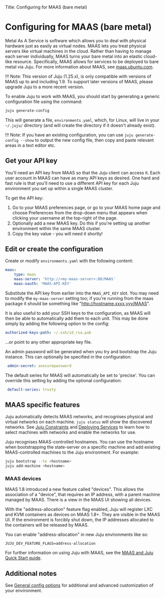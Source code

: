 Title: Configuring for MAAS (bare metal)


# Configuring for MAAS (bare metal)

Metal As A Service is software which allows you to deal with physical hardware
just as easily as virtual nodes. MAAS lets you treat physical servers like
virtual machines in the cloud. Rather than having to manage each server
individually, MAAS turns your bare metal into an elastic cloud-like resource.
Specifically, MAAS allows for services to be deployed to bare metal via Juju.
For more information about MAAS, see [maas.ubuntu.com](http://maas.ubuntu.com).

!!! Note:
    This version of Juju (1.25.x), is only compatible with versions of MAAS up
    to and including 1.9. To support later versions of MAAS, please upgrade
    Juju to a more recent version.

To enable Juju to work with MAAS, you should start by generating a generic
configuration file using the command:

```bash
juju generate-config
```

This will generate a file, `environments.yaml`, which, for Linux, will live in
your `~/.juju/` directory (and will create the directory if it doesn't already
exist).

!!! Note: If you have an existing configuration, you can use
`juju generate-config --show` to output the new config file, then copy and
paste relevant areas in a text editor etc.


## Get your API key

You'll need an API key from MAAS so that the Juju client can access it. Each
user account in MAAS can have as many API keys as desired. One hard and fast
rule is that you'll need to use a different API key for each Juju environment
you set up within a single MAAS cluster.

To get the API key:

1. Go to your MAAS preferences page, or go to your MAAS home page and choose
   Preferences from the drop-down menu that appears when clicking your username
   at the top-right of the page.
1. Optionally add a new MAAS key. Do this if you're setting up another
   environment within the same MAAS cluster.
1. Copy the key value - you will need it shortly!


##  Edit or create the configuration

Create or modify `environments.yaml` with the following content:

```yaml
maas:
    type: maas
    maas-server: 'http://<my-maas-server>:80/MAAS'
    maas-oauth: 'MAAS-API-KEY'
```

Substitute the API key from earlier into the `MAAS_API_KEY` slot. You may need
to modify the `my-maas-server` setting too; if you're running from the maas
package it should be something like "http://hostname.xxxx.yyy/MAAS".

It is also useful to add your SSH keys to the configuration, as MAAS will then
be able to automatically add them to each unit. This may be done simply by
adding the following option to the config:

```yaml
authorized-keys-path: ~/.ssh/id_rsa.pub
```

...or point to any other appropriate key file.

An admin password will be generated when you try and bootstrap the Juju
instance. This can optionally be specified in the configuration:

```yaml
 admin-secret: asecurepassword
```

The default series for MAAS will automatically be set to 'precise'. You can override
this setting by adding the optional configuration:

```yaml
 default-series: trusty
```


## MAAS specific features

Juju automatically detects MAAS networks, and recognises physical and
virtual networks on each machine. `juju status` will show the discovered
networks. See [Juju Constraints](../reference-constraints.html) and [Deploying
Services](../charms-deploying.html) to learn how to select machines with networks
and enable the networks for use.

Juju recognises MAAS-controlled hostnames. You can use the hostname when
bootstrapping the state-server on a specific machine and add existing
MAAS-controlled machines to the Juju environment. For example:

```bash
juju bootstrap --to <hostname>
juju add-machine <hostname>
```
### MAAS devices

MAAS 1.8 introduced a new feature called "devices". This allows the
association of a "device", that requires an IP address, with a parent machine
managed by MAAS. There is a view in the MAAS UI showing all devices.

With the "address-allocation" feature flag enabled, Juju will register LXC and
KVM containers as devices on MAAS 1.8+. They are visible in the MAAS UI. If
the environment is forcibly shut down, the IP addresses allocated to the
containers will be released by MAAS.

You can enable "address-allocation" in new Juju environments like so:

    JUJU_DEV_FEATURE_FLAGS=address-allocation




For further information on using Juju with MAAS, see the
[MAAS and Juju Quick Start guide](http://maas.ubuntu.com/docs/juju-quick-start.html).


## Additional notes

See [General config options](config-general.html) for additional and advanced
customization of your environment.
